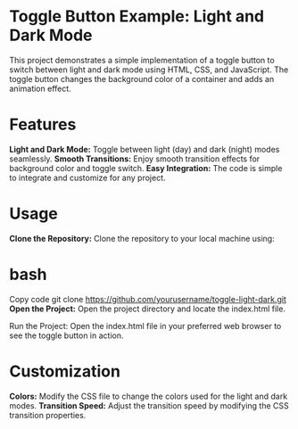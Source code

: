 # Toggle Button Example: Light and Dark Mode
This project demonstrates a simple implementation of a toggle button to switch between light and dark mode using HTML, CSS, and JavaScript. The toggle button changes the background color of a container and adds an animation effect.

# Features
**Light and Dark Mode:** Toggle between light (day) and dark (night) modes seamlessly.
**Smooth Transitions:** Enjoy smooth transition effects for background color and toggle switch.
**Easy Integration:** The code is simple to integrate and customize for any project.
# Usage
**Clone the Repository:** Clone the repository to your local machine using:

# bash
Copy code
git clone https://github.com/yourusername/toggle-light-dark.git
**Open the Project:** Open the project directory and locate the index.html file.

Run the Project: Open the index.html file in your preferred web browser to see the toggle button in action.

# Customization
**Colors:** Modify the CSS file to change the colors used for the light and dark modes.
**Transition Speed:** Adjust the transition speed by modifying the CSS transition properties.
